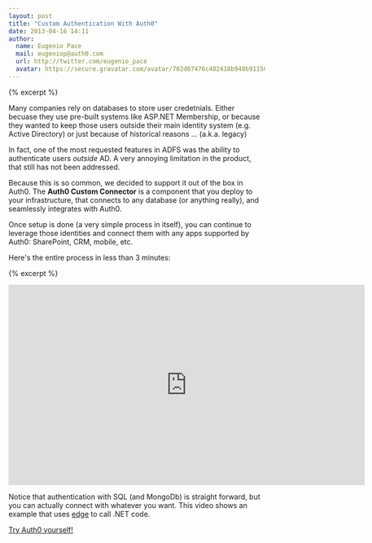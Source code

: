 ```yaml
---
layout: post
title: "Custom Authentication With Auth0"
date: 2013-04-16 14:11
author: 
  name: Eugenio Pace
  mail: eugeniop@auth0.com
  url: http://twitter.com/eugenio_pace
  avatar: https://secure.gravatar.com/avatar/702d07476c482418b948b911504137a5?s=60
---
```


{% excerpt %}

Many companies rely on databases to store user credetnials. Either becuase they use pre-built systems like ASP.NET Membership, or because they wanted to keep those users outside their main identity system (e.g. Active Directory) or just because of historical reasons ... (a.k.a. legacy)

In fact, one of the most requested features in ADFS was the ability to authenticate users _outside_ AD. A very annoying limitation in the product, that still has not been addressed.

Because this is so common, we decided to support it out of the box in Auth0. The __Auth0 Custom Connector__ is a component that you deploy to your infrastructure, that connects to any database (or anything really), and seamlessly integrates with Auth0.

Once setup is done (a very simple process in itself), you can continue to leverage those identities and connect them with any apps supported by Auth0: SharePoint, CRM, mobile, etc. 

Here's the entire process in less than 3 minutes:

{% excerpt %}

<iframe width="700" height="394" src="http://www.youtube.com/embed/p3rK7fgPEN0?rel=0" frameborder="0" allowfullscreen></iframe>

Notice that authentication with SQL (and MongoDb) is straight forward, but you can actually connect with whatever you want. This video shows an example that uses [edge](https://github.com/tjanczuk/edge) to call .NET code.

[Try Auth0 yourself!](http://www.auth0.com)